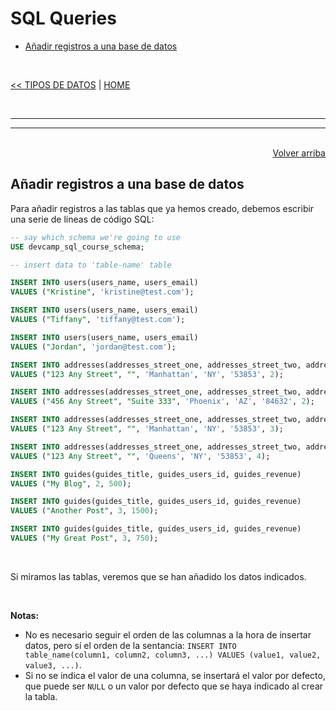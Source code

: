 # SQL Queries

<div id='index'></div>

* [Añadir registros a una base de datos](#añadir-registros-a-una-base-de-datos)

<br/>


[<< TIPOS DE DATOS](./01_data_types.md#sql-data-types) | [HOME](../../README.md#devcamp)


<br/><hr/>
<hr/><br/>


<div align='right'>
    <a href='#index'>Volver arriba</a>
</div>


## Añadir registros a una base de datos

Para añadir registros a las tablas que ya hemos creado, debemos escribir una serie de líneas de código SQL:

```sql
-- say which schema we're going to use
USE devcamp_sql_course_schema;

-- insert data to 'table-name' table

INSERT INTO users(users_name, users_email)
VALUES ("Kristine", 'kristine@test.com');

INSERT INTO users(users_name, users_email)
VALUES ("Tiffany", 'tiffany@test.com');

INSERT INTO users(users_name, users_email)
VALUES ("Jordan", 'jordan@test.com');

INSERT INTO addresses(addresses_street_one, addresses_street_two, addresses_city, addresses_state, addresses_postal_code, addresses_users_id)
VALUES ("123 Any Street", "", 'Manhattan', 'NY', '53853', 2);

INSERT INTO addresses(addresses_street_one, addresses_street_two, addresses_city, addresses_state, addresses_postal_code, addresses_users_id)
VALUES ("456 Any Street", "Suite 333", 'Phoenix', 'AZ', '84632', 2);

INSERT INTO addresses(addresses_street_one, addresses_street_two, addresses_city, addresses_state, addresses_postal_code, addresses_users_id)
VALUES ("123 Any Street", "", 'Manhattan', 'NY', '53853', 3);

INSERT INTO addresses(addresses_street_one, addresses_street_two, addresses_city, addresses_state, addresses_postal_code, addresses_users_id)
VALUES ("123 Any Street", "", 'Queens', 'NY', '53853', 4);

INSERT INTO guides(guides_title, guides_users_id, guides_revenue)
VALUES ("My Blog", 2, 500);

INSERT INTO guides(guides_title, guides_users_id, guides_revenue)
VALUES ("Another Post", 3, 1500);

INSERT INTO guides(guides_title, guides_users_id, guides_revenue)
VALUES ("My Great Post", 3, 750);
```

<br/>

Si miramos las tablas, veremos que se han añadido los datos indicados.

<br/>

**Notas:**

* No es necesario seguir el orden de las columnas a la hora de insertar datos, pero sí el orden de la sentancia: `INSERT INTO table_name(column1, column2, column3, ...) VALUES (value1, value2, value3, ...)`.
* Si no se indica el valor de una columna, se insertará el valor por defecto, que puede ser `NULL` o un valor por defecto que se haya indicado al crear la tabla.